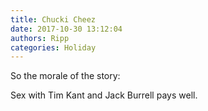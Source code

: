 ```yaml
---
title: Chucki Cheez
date: 2017-10-30 13:12:04
authors: Ripp
categories: Holiday
---
```


 So the morale of the story:

Sex with Tim Kant and Jack Burrell pays well.